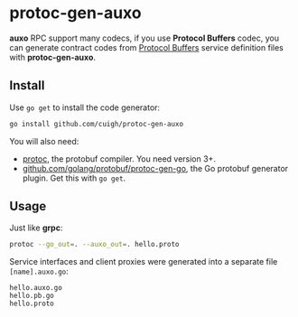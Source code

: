 # protoc-gen-auxo

**auxo** RPC support many codecs, if you use **Protocol Buffers** codec, you can generate contract codes from [Protocol Buffers](https://developers.google.com/protocol-buffers/docs/proto3) service definition files with **protoc-gen-auxo**.

## Install

Use `go get` to install the code generator:

```bash
go install github.com/cuigh/protoc-gen-auxo
```

You will also need:

* [protoc](https://github.com/golang/protobuf), the protobuf compiler. You need version 3+.
* [github.com/golang/protobuf/protoc-gen-go](https://github.com/golang/protobuf/), the Go protobuf generator plugin. Get this with `go get`.

## Usage

Just like **grpc**:

```bash
protoc --go_out=. --auxo_out=. hello.proto
```

Service interfaces and client proxies were generated into a separate file `[name].auxo.go`:

```
hello.auxo.go
hello.pb.go
hello.proto
```